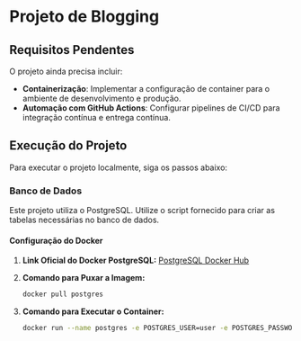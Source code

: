 # Projeto de Blogging

## Requisitos Pendentes

O projeto ainda precisa incluir:

- **Containerização**: Implementar a configuração de container para o ambiente de desenvolvimento e produção.
- **Automação com GitHub Actions**: Configurar pipelines de CI/CD para integração contínua e entrega contínua.

## Execução do Projeto

Para executar o projeto localmente, siga os passos abaixo:

### Banco de Dados

Este projeto utiliza o PostgreSQL. Utilize o script fornecido para criar as tabelas necessárias no banco de dados.

#### Configuração do Docker

1. **Link Oficial do Docker PostgreSQL:**
   [PostgreSQL Docker Hub](https://hub.docker.com/_/postgres)

2. **Comando para Puxar a Imagem:**
   ```bash
   docker pull postgres
   
3. **Comando para Executar o Container:**
    ```bash
    docker run --name postgres -e POSTGRES_USER=user -e POSTGRES_PASSWORD=1234 -d -p 5432:5432 postgres:latest

